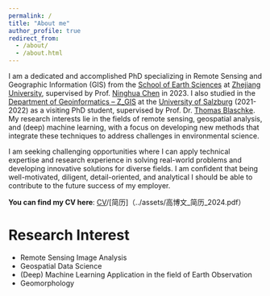 ```yaml
---
permalink: /
title: "About me"
author_profile: true
redirect_from: 
  - /about/
  - /about.html
---
```

I am a dedicated and accomplished PhD specializing in Remote Sensing and Geographic Information (GIS) from the [School of Earth Sciences](http://earth.zju.edu.cn/) at [Zhejiang University](https://www.zju.edu.cn/english/), supervised by Prof. [Ninghua Chen](https://person.zju.edu.cn/en/0095108) in 2023. I also studied in the [Department of Geoinformatics – Z_GIS](https://www.plus.ac.at/geoinformatik/?lang=en) at the [University of Salzburg](https://www.plus.ac.at/?lang=en) (2021-2022) as a visiting PhD student, supervised by Prof. Dr. [Thomas Blaschke](https://www.plus.ac.at/geoinformatik/department/team/blaschke-thomas/?lang=en). My research interests lie in the fields of remote sensing, geospatial analysis, and (deep) machine learning, with a focus on developing new methods that integrate these techniques to address challenges in environmental science.

I am seeking challenging opportunities where I can apply technical expertise and research experience in solving real-world problems and developing innovative solutions for diverse fields. I am confident that being well-motivated, diligent, detail-oriented, and analytical I should be able to contribute to the future success of my employer. 

**You can find my CV here**: [CV](../assets/Bowen_Gao_CV_September_2024.pdf)/[简历]（../assets/高博文_简历_2024.pdf）



Research Interest
======
- Remote Sensing Image Analysis  
- Geospatial Data Science  
- (Deep) Machine Learning Application in the field of Earth Observation  
- Geomorphology  

